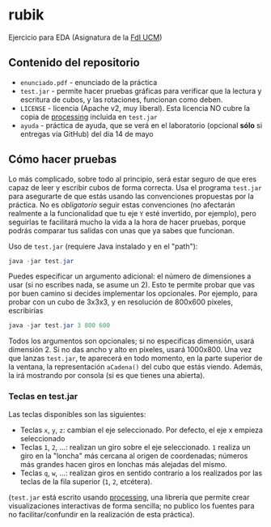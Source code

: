 # rubik

Ejercicio para EDA (Asignatura de la [FdI UCM](http://www.fdi.ucm.es))

## Contenido del repositorio

* `enunciado.pdf` - enunciado de la práctica
* `test.jar` - permite hacer pruebas gráficas para verificar que la lectura y escritura de cubos, y las rotaciones, funcionan como deben. 
* `LICENSE` - licencia (Apache v2, muy liberal). Esta licencia NO cubre la copia de [processing](https://processing.org) incluida en `test.jar`
* `ayuda` - práctica de ayuda, que se verá en el laboratorio (opcional **sólo** si entregas vía GitHub) del día 14 de mayo

## Cómo hacer pruebas

Lo más complicado, sobre todo al principio, será estar seguro de que eres capaz de leer y escribir cubos de forma correcta. Usa el programa `test.jar` para asegurarte de que estás usando las convenciones propuestas por la práctica. No es *obligatorio* seguir estas convenciones (no afectarán realmente a la funcionalidad que tu eje `Y` esté invertido, por ejemplo), pero seguirlas te facilitará mucho la vida a la hora de hacer pruebas, porque podrás comparar tus salidas con unas que ya sabes que funcionan.

Uso de `test.jar` (requiere Java instalado y en el "path"):

```java
java -jar test.jar 
```

Puedes especificar un argumento adicional: el número de dimensiones a usar (si no escribes nada, se asume un 2). Esto te permite probar que vas por buen camino si decides implementar los opcionales. Por ejemplo, para probar con un cubo de 3x3x3, y en resolución de 800x600 píxeles, escribirías

```java
java -jar test.jar 3 800 600
```

Todos los argumentos son opcionales; si no especificas dimensión, usará dimensión 2. Si no das ancho y alto en píxeles, usará 1000x800. Una vez que lanzas `test.jar`, te aparecerá en todo momento, en la parte superior de la ventana, la representación `aCadena()` del cubo que estás viendo. Además, la irá mostrando por consola (si es que tienes una abierta).

### Teclas en test.jar

Las teclas disponibles son las siguientes:

* Teclas `x`, `y`, `z`: cambian el eje seleccionado. Por defecto, el eje x empieza seleccionado
* Teclas `1`, `2`, ...: realizan un giro sobre el eje seleccionado. `1` realiza un giro en la "loncha" más cercana al origen de coordenadas; números más grandes hacen giros en lonchas más alejadas del mismo.
* Teclas `q`, `w`, ...: realizan giros en sentido contrario a los realizados por las teclas de la fila superior (`1`, `2`, etcétera).

(`test.jar` está escrito usando [processing](https://processing.org), una librería que permite crear visualizaciones interactivas de forma sencilla; no publico los fuentes para no facilitar/confundir en la realización de esta práctica).

